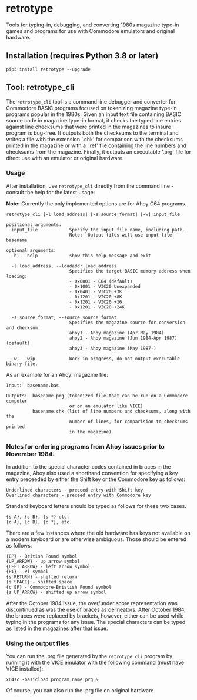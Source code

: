 # retrotype

Tools for typing-in, debugging, and converting 1980s magazine type-in games and
programs for use with Commodore emulators and original hardware.

## Installation (requires Python 3.8 or later)

`pip3 install retrotype --upgrade`

## Tool: retrotype_cli

The `retrotype_cli` tool is a command line debugger and converter for Commodore
BASIC programs focused on tokenizing magazine type-in programs popular in the
1980s. Given an input text file containing BASIC source code in magazine
type-in format, it checks the typed line entries against line checksums that
were printed in the magazines to insure program is bug-free. It outputs both
the checksums to the terminal and writes a file with the extension '.chk' for
comparison with the checksums printed in the magazine or with a '.ref' file
containing the line numbers and checksums from the magazine. Finally, it
outputs an executable '.prg' file for direct use with an emulator or original
hardware.

### Usage

After installation, use `retrotype_cli` directly from the command line -
consult the help for the latest usage:

**Note:** Currently the only implemented options are for Ahoy C64 programs.

```
retrotype_cli [-l load_address] [-s source_format] [-w] input_file
```

```
positional arguments:
  input_file            Specify the input file name, including path.
                        Note:  Output files will use input file basename

optional arguments:
  -h, --help            show this help message and exit

  -l load_address, --loadaddr load_address
                        Specifies the target BASIC memory address when loading:
                        - 0x0801 - C64 (default)
                        - 0x1001 - VIC20 Unexpanded
                        - 0x0401 - VIC20 +3K
                        - 0x1201 - VIC20 +8K
                        - 0x1201 - VIC20 +16
                        - 0x1201 - VIC20 +24K

  -s source_format, --source source_format
                        Specifies the magazine source for conversion and checksum:
                        ahoy1 - Ahoy magazine (Apr-May 1984)
                        ahoy2 - Ahoy magazine (Jun 1984-Apr 1987) (default)
                        ahoy3 - Ahoy magazine (May 1987-)

  -w, --wip             Work in progress, do not output executable binary file.
```

As an example for an Ahoy! magazine file:

```
Input:  basename.bas

Outputs:  basename.prg (tokenized file that can be run on a Commodore computer
                        or on an emulator like VICE)
          basename.chk (list of line numbers and checksums, along with the
                        number of lines, for comparision to checksums printed
                        in the magazine)
```

### Notes for entering programs from Ahoy issues prior to November 1984:

In addition to the special character codes contained in braces
in the magazine, Ahoy also used a shorthand convention for
specifying a key entry preceeded by either the Shift key or the
Commodore key as follows:

    Underlined characters - preceed entry with Shift key
    Overlined characters - preceed entry with Commodore key

Standard keyboard letters should be typed as follows for these two cases.

    {s A}, {s B}, {s *} etc.
    {c A}, {c B}, {c *}, etc.

There are a few instances where the old hardware has keys not
available on a modern keyboard or are otherwise ambiguous.
Those should be entered as follows:

    {EP} - British Pound symbol
    {UP_ARROW} - up arrow symbol
    {LEFT_ARROW} - left arrow symbol
    {PI} - Pi symbol
    {s RETURN} - shifted return
    {s SPACE} - shifted space
    {c EP} - Commodore-Bristish Pound symbol
    {s UP_ARROW} - shifted up arrow symbol

After the October 1984 issue, the over/under score representation was
discontinued as was the use of braces as delineators. After October 1984, the
braces were replaced by brackets, however, either can be used while typing in
the programs for any issue. The special characters can be typed as listed
in the magazines after that issue.

### Using the output files

You can run the .prg file generated by the `retrotype_cli` program by
running it with the VICE emulator with the following command (must have VICE
installed):

```
x64sc -basicload program_name.prg &
```

Of course, you can also run the .prg file on original hardware.
